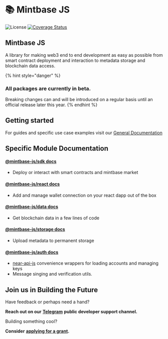 # 📚 Mintbase JS

![License](https://img.shields.io/badge/license-MIT-blue.svg) [![Coverage Status](https://coveralls.io/repos/github/Mintbase/mintbase-js/badge.svg?branch=beta)](https://coveralls.io/github/Mintbase/mintbase-js?branch=beta)

## Mintbase JS

A library for making web3 end to end development as easy as possible from smart contract deployment and interaction to metadata storage and blockchain data access.

{% hint style="danger" %}
### All packages are currently in beta.

Breaking changes can and will be introduced on a regular basis until an official release later this year.
{% endhint %}

## Getting started

For guides and specific use case examples visit our [General Documentation](https://docs.mintbase.xyz/dev/getting-started)

## Specific Module Documentation

#### [@mintbase-js/sdk docs](packages/sdk/)

* Deploy or interact with smart contracts and mintbase market

#### [@mintbase-js/react docs](packages/react/)

* Add and manage wallet connection on your react dapp out of the box

#### [@mintbase-js/data docs](packages/data/)

* Get blockchain data in a few lines of code

#### [@mintbase-js/storage docs](packages/auth/)

* Upload metadata to permanent storage

#### [@mintbase-js/auth docs](packages/auth/)

* [near-api-js](https://github.com/near/near-api-js) convenience wrappers for loading accounts and managing keys
* Message singing and verification utils.

## Join us in Building the Future

Have feedback or perhaps need a hand?

**Reach out on our** [**Telegram**](https://t.me/mintdev) **public developer support channel.**

Building something cool?

**Consider** [**applying for a grant**](https://github.com/Mintbase/Grants-Program)**.**
